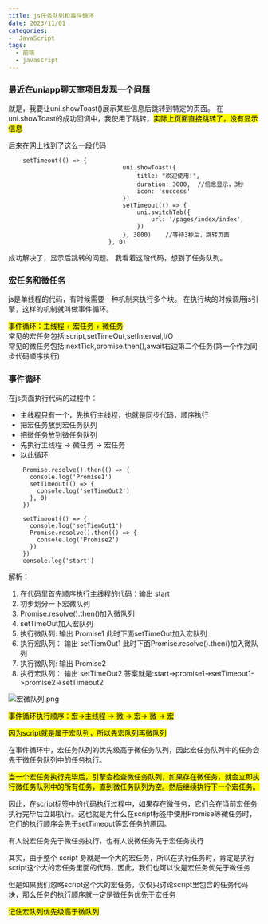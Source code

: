 ```yaml
---
title: js任务队列和事件循环
date: 2023/11/01
categories:
-  JavaScript
tags:
  - 前端
  - javascript
---
```


### 最近在uniapp聊天室项目发现一个问题
就是，我要让uni.showToast()展示某些信息后跳转到特定的页面。
在uni.showToast的成功回调中，我使用了跳转，<mark>实际上页面直接跳转了，没有显示信息</mark>

后来在网上找到了这么一段代码
```
	setTimeout(() => {
								uni.showToast({
									title: "欢迎使用!",
									duration: 3000,  //信息显示，3秒
									icon: 'success'
								})
								setTimeout(() => {
									uni.switchTab({
										url: '/pages/index/index',
									})
								}, 3000)    //等待3秒后，跳转页面
							}, 0)
```
成功解决了，显示后跳转的问题。
我看着这段代码，想到了任务队列。


### 宏任务和微任务
js是单线程的代码，有时候需要一种机制来执行多个块。
在执行块的时候调用js引擎，这样的机制就叫做事件循环。<br/>

<mark>事件循环：主线程 + 宏任务 + 微任务</mark><br/>
 常见的宏任务包括:script,setTimeOut,setInterval,I/O <br/>
 常见的微任务包括:nextTick,promise.then(),await右边第二个任务(第一个作为同步代码顺序执行)<br/>

### 事件循环

在js页面执行代码的过程中：
- 主线程只有一个，先执行主线程，也就是同步代码，顺序执行
- 把宏任务放到宏任务队列
- 把微任务放到微任务队列
- 先执行主线程 -> 微任务 -> 宏任务
- 以此循环

```
    Promise.resolve().then(() => {
      console.log('Promise1')
      setTimeout(() => {
        console.log('setTimeOut2')
      }, 0)
    })

    setTimeout(() => {
      console.log('setTiemOut1')
      Promise.resolve().then(() => {
        console.log('Promise2')
      })
    })
    console.log('start')
```

解析：<br/>

1. 在代码里首先顺序执行主线程的代码：输出 start
2. 初步划分一下宏微队列
3. Promise.resolve().then()加入微队列
4. setTimeOut加入宏队列
5. 执行微队列: 输出 Promise1 此时下面setTimeOut加入宏队列
6. 执行宏队列： 输出 setTiemOut1 此时下面Promise.resolve().then()加入微队列
7. 执行微队列: 输出 Promise2
8. 执行宏队列： 输出 setTimeOut2
答案就是:start->promise1->setTimeout1->promise2->setTimeout2

![宏微队列.png](https://img1.imgtp.com/2023/11/03/vK0E19pC.png)

<mark>事件循环执行顺序：宏->主线程 -> 微 -> 宏-> 微 -> 宏</mark>

<mark>因为script就是属于宏队列，所以先宏队列再微队列</mark>

在事件循环中，宏任务队列的优先级高于微任务队列，因此宏任务队列中的任务会先于微任务队列中的任务执行。

<mark>当一个宏任务执行完毕后，引擎会检查微任务队列，如果存在微任务，就会立即执行微任务队列中的所有任务，直到微任务队列为空。然后继续执行下一个宏任务。</mark>

因此，在script标签中的代码执行过程中，如果存在微任务，它们会在当前宏任务执行完毕后立即执行。这也就是为什么在script标签中使用Promise等微任务时，它们的执行顺序会先于setTimeout等宏任务的原因。

有人说宏任务先于微任务执行，也有人说微任务先于宏任务执行

其实，由于整个 script 身就是一个大的宏任务，所以在执行任务时，肯定是执行script这个大的宏任务里面的代码，因此，我们也可以说是宏任务优先于微任务

但是如果我们忽略script这个大的宏任务，仅仅只讨论script里包含的任务代码块，那么任务的执行顺序就一定是微任务优先于宏任务

<mark>记住宏队列优先级高于微队列</mark>